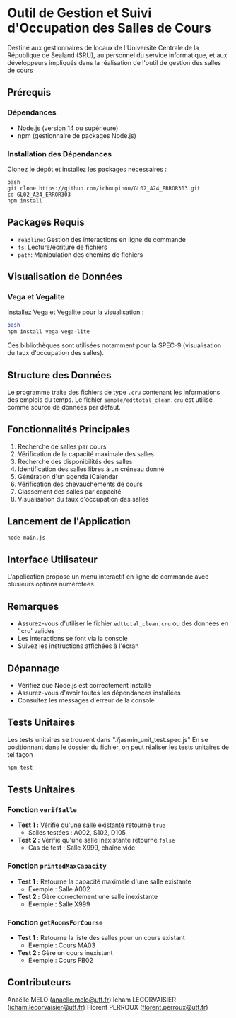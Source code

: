 # Outil de Gestion et Suivi d'Occupation des Salles de Cours
Destiné aux gestionnaires de locaux de l'Université Centrale de la République de Sealand (SRU), au personnel du service informatique, et aux développeurs impliqués dans la réalisation de l'outil de gestion des salles de cours

## Prérequis

### Dépendances

- Node.js (version 14 ou supérieure)
- npm (gestionnaire de packages Node.js)

### Installation des Dépendances

Clonez le dépôt et installez les packages nécessaires :

```
bash
git clone https://github.com/ichoupinou/GL02_A24_ERROR303.git
cd GL02_A24_ERROR303
npm install 

```

## Packages Requis

- `readline`: Gestion des interactions en ligne de commande
- `fs`: Lecture/écriture de fichiers
- `path`: Manipulation des chemins de fichiers

## Visualisation de Données

### Vega et Vegalite

Installez Vega et Vegalite pour la visualisation :

```bash
bash
npm install vega vega-lite

```

Ces bibliothèques sont utilisées notamment pour la SPEC-9 (visualisation du taux d'occupation des salles).

## Structure des Données

Le programme traite des fichiers de type `.cru` contenant les informations des emplois du temps. Le fichier `sample/edttotal_clean.cru` est utilisé comme source de données par défaut.

## Fonctionnalités Principales

1. Recherche de salles par cours
2. Vérification de la capacité maximale des salles
3. Recherche des disponibilités des salles
4. Identification des salles libres à un créneau donné
5. Génération d'un agenda iCalendar
6. Vérification des chevauchements de cours
7. Classement des salles par capacité
8. Visualisation du taux d'occupation des salles

## Lancement de l'Application

```bash
node main.js

```

## Interface Utilisateur

L'application propose un menu interactif en ligne de commande avec plusieurs options numérotées.

## Remarques

- Assurez-vous d'utiliser le fichier `edttotal_clean.cru` ou des données en '.cru' valides
- Les interactions se font via la console
- Suivez les instructions affichées à l'écran

## Dépannage

- Vérifiez que Node.js est correctement installé
- Assurez-vous d'avoir toutes les dépendances installées
- Consultez les messages d'erreur de la console

## Tests Unitaires

Les tests unitaires se trouvent dans "./jasmin_unit_test.spec.js"
En se positionnant dans le dossier du fichier, on peut réaliser les tests unitaires de tel façon

```bash
npm test

```
## Tests Unitaires

### Fonction `verifSalle`

- **Test 1 :** Vérifie qu'une salle existante retourne `true`
    - Salles testées : A002, S102, D105
- **Test 2 :** Vérifie qu'une salle inexistante retourne `false`
    - Cas de test : Salle X999, chaîne vide

### Fonction `printedMaxCapacity`

- **Test 1 :** Retourne la capacité maximale d'une salle existante
    - Exemple : Salle A002
- **Test 2 :** Gère correctement une salle inexistante
    - Exemple : Salle X999

### Fonction `getRoomsForCourse`

- **Test 1 :** Retourne la liste des salles pour un cours existant
    - Exemple : Cours MA03
- **Test 2 :** Gère un cours inexistant
    - Exemple : Cours FB02

## Contributeurs

Anaëlle MELO (anaelle.melo@utt.fr)
Icham LECORVAISIER (icham.lecorvaisier@utt.fr)
Florent PERROUX (florent.perroux@utt.fr)
